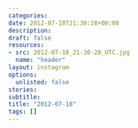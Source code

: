```yaml
---
categories:
date: 2012-07-18T21:30:28+00:00
description:
draft: false
resources:
- src: 2012-07-18_21-30-28_UTC.jpg
  name: "header"
layout: instagram
options:
  unlisted: false
stories:
subtitle:
title: "2012-07-18"
tags: []
---
```


 
